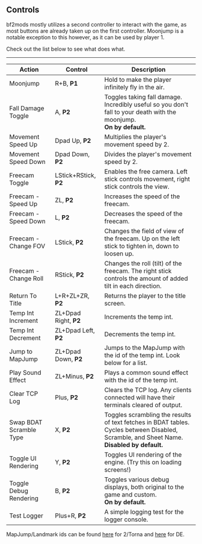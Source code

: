 ## Controls

bf2mods mostly utilizes a second controller to interact with the game, as most buttons are already taken up on the first controller. Moonjump is a notable exception to this however, as it can be used by player 1.

Check out the list below to see what does what.

---

| Action                  | Control               | Description                                                                                                                                    |
|-------------------------|-----------------------|------------------------------------------------------------------------------------------------------------------------------------------------|
| Moonjump                | R+B, **P1**           | Hold to make the player infinitely fly in the air.                                                                                             |
| Fall Damage Toggle      | A, **P2**             | Toggles taking fall damage. Incredibly useful so you don't fall to your death with the moonjump.<br/>**On by default.**                        |
| Movement Speed Up       | Dpad Up, **P2**       | Multiplies the player's movement speed by 2.                                                                                                   |
| Movement Speed Down     | Dpad Down, **P2**     | Divides the player's movement speed by 2.                                                                                                      |
| Freecam Toggle          | LStick+RStick, **P2** | Enables the free camera. Left stick controls movement, right stick controls the view.                                                          |
| Freecam - Speed Up      | ZL, **P2**            | Increases the speed of the freecam.                                                                                                            |
| Freecam - Speed Down    | L, **P2**             | Decreases the speed of the freecam.                                                                                                            |
| Freecam - Change FOV    | LStick, **P2**        | Changes the field of view of the freecam. Up on the left stick to tighten in, down to loosen up.                                               |
| Freecam - Change Roll   | RStick, **P2**        | Changes the roll (tilt) of the freecam. The right stick controls the amount of added tilt in each direction.                                   |
| Return To Title         | L+R+ZL+ZR, **P2**     | Returns the player to the title screen.                                                                                                        |
| Temp Int Increment      | ZL+Dpad Right, **P2** | Increments the temp int.                                                                                                                       |
| Temp Int Decrement      | ZL+Dpad Left, **P2**  | Decrements the temp int.                                                                                                                       |
| Jump to MapJump         | ZL+Dpad Down, **P2**  | Jumps to the MapJump with the id of the temp int. Look below for a list.                                                                       |
| Play Sound Effect       | ZL+Minus, **P2**      | Plays a common sound effect with the id of the temp int.                                                                                       |
| Clear TCP Log           | Plus, **P2**          | Clears the TCP log. Any clients connected will have their terminals cleared of output.                                                         |
| Swap BDAT Scramble Type | X, **P2**             | Toggles scrambling the results of text fetches in BDAT tables. Cycles between Disabled, Scramble, and Sheet Name.<br/>**Disabled by default.** |
| Toggle UI Rendering     | Y, **P2**             | Toggles UI rendering of the engine. (Try this on loading screens!)                                                                             |
| Toggle Debug Rendering  | B, **P2**             | Toggles various debug displays, both original to the game and custom.<br/>**On by default.**                                                   |
| Test Logger             | Plus+R, **P2**        | A simple logging test for the logger console.                                                                                                  |

MapJump/Landmark ids can be found [here](https://xenoblade.github.io/xb2/bdat/common/SYS_MapJumpList.html) for 2/Torna and [here](https://xenoblade.github.io/xb1de/bdat/bdat_common/landmarklist.html) for DE.